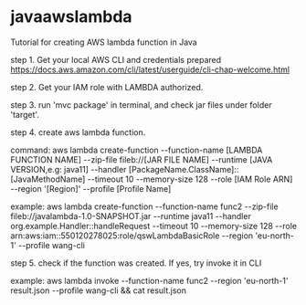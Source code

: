 # javaawslambda
Tutorial for creating AWS lambda function in Java

step 1. Get your local AWS CLI and credentials prepared https://docs.aws.amazon.com/cli/latest/userguide/cli-chap-welcome.html

step 2. Get your IAM role with LAMBDA authorized.

step 3. run 'mvc package' in terminal, and check jar files under folder 'target'.

step 4. create aws lambda function.

command: aws lambda create-function --function-name [LAMBDA FUNCTION NAME] --zip-file fileb://[JAR FILE NAME] --runtime [JAVA VERSION,e.g: java11] --handler [PackageName.ClassName]::[JavaMethodName] --timeout 10 --memory-size 128 --role [IAM Role ARN] --region '[Region]' --profile [Profile Name]

example: aws lambda create-function --function-name func2 --zip-file fileb://javalambda-1.0-SNAPSHOT.jar --runtime java11 --handler org.example.Handler::handleRequest --timeout 10 --memory-size 128 --role arn:aws:iam::550120278025:role/qswLambdaBasicRole --region 'eu-north-1' --profile wang-cli

step 5. check if the function was created. If yes, try invoke it in CLI

example: aws lambda invoke --function-name func2 --region 'eu-north-1' result.json --profile wang-cli && cat result.json
